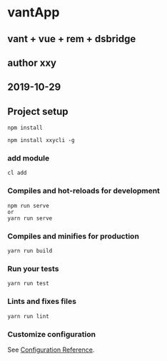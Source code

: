 # vantApp

## vant + vue + rem + dsbridge

## author xxy

## 2019-10-29

## Project setup

```
npm install

npm install xxycli -g

```

### add module

```
cl add

```

### Compiles and hot-reloads for development

```
npm run serve
or
yarn run serve
```

### Compiles and minifies for production

```
yarn run build
```

### Run your tests

```
yarn run test
```

### Lints and fixes files

```
yarn run lint
```

### Customize configuration

See [Configuration Reference](https://cli.vuejs.org/config/).
